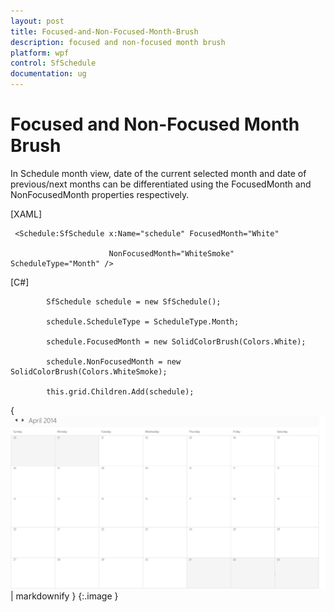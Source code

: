 ```yaml
---
layout: post
title: Focused-and-Non-Focused-Month-Brush
description: focused and non-focused month brush
platform: wpf
control: SfSchedule
documentation: ug
---
```


# Focused and Non-Focused Month Brush

In Schedule month view, date of the current selected month and date of previous/next months can be differentiated using the FocusedMonth and NonFocusedMonth properties respectively.

[XAML]



     <Schedule:SfSchedule x:Name="schedule" FocusedMonth="White" 

                          NonFocusedMonth="WhiteSmoke" ScheduleType="Month" />





[C#]



            SfSchedule schedule = new SfSchedule();

            schedule.ScheduleType = ScheduleType.Month;

            schedule.FocusedMonth = new SolidColorBrush(Colors.White);

            schedule.NonFocusedMonth = new SolidColorBrush(Colors.WhiteSmoke);

            this.grid.Children.Add(schedule);





{ ![](Focused-and-Non-Focused-Month-Brush_images/Focused-and-Non-Focused-Month-Brush_img1.png) | markdownify }
{:.image }




